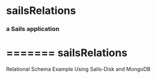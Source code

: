 # sailsRelations
### a Sails application
=======
sailsRelations
==============

Relational Schema Example Using Sails-Disk and MongoDB
